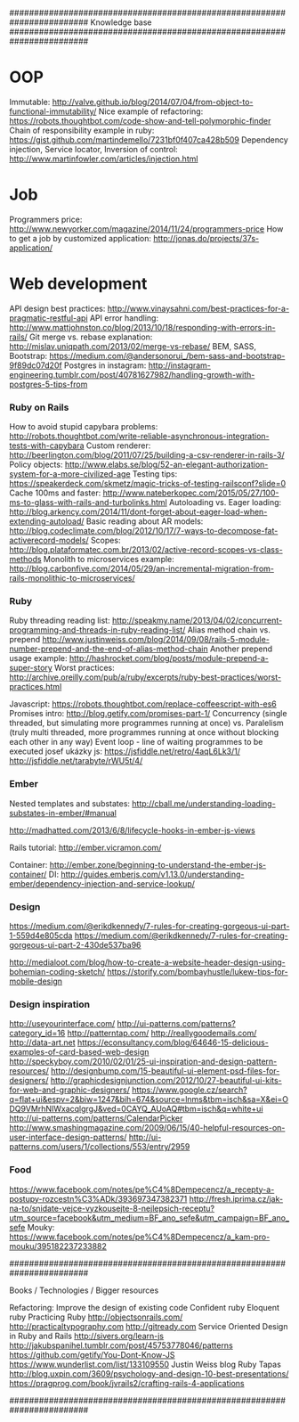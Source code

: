 ########################################################################
  Knowledge base
########################################################################

# OOP
Immutable: http://valve.github.io/blog/2014/07/04/from-object-to-functional-immutability/
Nice example of refactoring: https://robots.thoughtbot.com/code-show-and-tell-polymorphic-finder
Chain of responsibility example in ruby: https://gist.github.com/martindemello/7231bf0f407ca428b509
Dependency injection, Service locator, Inversion of control: http://www.martinfowler.com/articles/injection.html

# Job
Programmers price: http://www.newyorker.com/magazine/2014/11/24/programmers-price
How to get a job by customized application: http://jonas.do/projects/37s-application/

# Web development
API design best practices: http://www.vinaysahni.com/best-practices-for-a-pragmatic-restful-api
API error handling: http://www.mattjohnston.co/blog/2013/10/18/responding-with-errors-in-rails/
Git merge vs. rebase explanation: http://mislav.uniqpath.com/2013/02/merge-vs-rebase/
BEM, SASS, Bootstrap: https://medium.com/@andersonorui_/bem-sass-and-bootstrap-9f89dc07d20f
Postgres in instagram: http://instagram-engineering.tumblr.com/post/40781627982/handling-growth-with-postgres-5-tips-from

### Ruby on Rails
How to avoid stupid capybara problems: http://robots.thoughtbot.com/write-reliable-asynchronous-integration-tests-with-capybara
Custom renderer: http://beerlington.com/blog/2011/07/25/building-a-csv-renderer-in-rails-3/
Policy objects: http://www.elabs.se/blog/52-an-elegant-authorization-system-for-a-more-civilized-age
Testing tips: https://speakerdeck.com/skmetz/magic-tricks-of-testing-railsconf?slide=0
Cache 100ms and faster: http://www.nateberkopec.com/2015/05/27/100-ms-to-glass-with-rails-and-turbolinks.html
Autoloading vs. Eager loading: http://blog.arkency.com/2014/11/dont-forget-about-eager-load-when-extending-autoload/
Basic reading about AR models: http://blog.codeclimate.com/blog/2012/10/17/7-ways-to-decompose-fat-activerecord-models/
Scopes: http://blog.plataformatec.com.br/2013/02/active-record-scopes-vs-class-methods
Monolith to microservices example: http://blog.carbonfive.com/2014/05/29/an-incremental-migration-from-rails-monolithic-to-microservices/

### Ruby
Ruby threading reading list: http://speakmy.name/2013/04/02/concurrent-programming-and-threads-in-ruby-reading-list/
Alias method chain vs. prepend http://www.justinweiss.com/blog/2014/09/08/rails-5-module-number-prepend-and-the-end-of-alias-method-chain
Another prepend usage example: http://hashrocket.com/blog/posts/module-prepend-a-super-story
Worst practices: http://archive.oreilly.com/pub/a/ruby/excerpts/ruby-best-practices/worst-practices.html

Javascript:
https://robots.thoughtbot.com/replace-coffeescript-with-es6
Promises intro: http://blog.getify.com/promises-part-1/
Concurrency (single threaded, but simulating more programmes running at once) vs. 
Paralelism (truly multi threaded, more programmes running at once without blocking each other in any way)
Event loop - line of waiting programmes to be executed
josef ukázky js: https://jsfiddle.net/retro/4aqL6Lk3/1/ http://jsfiddle.net/tarabyte/rWU5t/4/




### Ember

Nested templates and substates: http://cball.me/understanding-loading-substates-in-ember/#manual

http://madhatted.com/2013/6/8/lifecycle-hooks-in-ember-js-views

Rails tutorial: http://ember.vicramon.com/

Container: http://ember.zone/beginning-to-understand-the-ember-js-container/
DI: http://guides.emberjs.com/v1.13.0/understanding-ember/dependency-injection-and-service-lookup/

### Design

https://medium.com/@erikdkennedy/7-rules-for-creating-gorgeous-ui-part-1-559d4e805cda
https://medium.com/@erikdkennedy/7-rules-for-creating-gorgeous-ui-part-2-430de537ba96

http://medialoot.com/blog/how-to-create-a-website-header-design-using-bohemian-coding-sketch/
https://storify.com/bombayhustle/lukew-tips-for-mobile-design

### Design inspiration

http://useyourinterface.com/
http://ui-patterns.com/patterns?category_id=16
http://patterntap.com/
http://reallygoodemails.com/
http://data-art.net
https://econsultancy.com/blog/64646-15-delicious-examples-of-card-based-web-design
http://speckyboy.com/2010/02/01/25-ui-inspiration-and-design-pattern-resources/
http://designbump.com/15-beautiful-ui-element-psd-files-for-designers/
http://graphicdesignjunction.com/2012/10/27-beautiful-ui-kits-for-web-and-graphic-designers/
https://www.google.cz/search?q=flat+ui&espv=2&biw=1247&bih=674&source=lnms&tbm=isch&sa=X&ei=ODQ9VMrhNIWxacqlgrgJ&ved=0CAYQ_AUoAQ#tbm=isch&q=white+ui
http://ui-patterns.com/patterns/CalendarPicker
http://www.smashingmagazine.com/2009/06/15/40-helpful-resources-on-user-interface-design-patterns/
http://ui-patterns.com/users/1/collections/553/entry/2959


### Food
https://www.facebook.com/notes/pe%C4%8Dempecencz/a_recepty-a-postupy-rozcestn%C3%ADk/393697347382371
http://fresh.iprima.cz/jak-na-to/snidate-vejce-vyzkousejte-8-nejlepsich-receptu?utm_source=facebook&utm_medium=BF_ano_sefe&utm_campaign=BF_ano_sefe
Mouky: https://www.facebook.com/notes/pe%C4%8Dempecencz/a_kam-pro-mouku/395182237233882


########################################################################

Books / Technologies / Bigger resources

Refactoring: Improve the design of existing code
Confident ruby
Eloquent ruby
Practicing Ruby
http://objectsonrails.com/
http://practicaltypography.com
http://gitready.com
Service Oriented Design in Ruby and Rails
http://sivers.org/learn-js
http://jakubspanihel.tumblr.com/post/45753778046/patterns
https://github.com/getify/You-Dont-Know-JS
https://www.wunderlist.com/list/133109550
Justin Weiss blog
Ruby Tapas
http://blog.uxpin.com/3609/psychology-and-design-10-best-presentations/
https://pragprog.com/book/jvrails2/crafting-rails-4-applications

########################################################################

